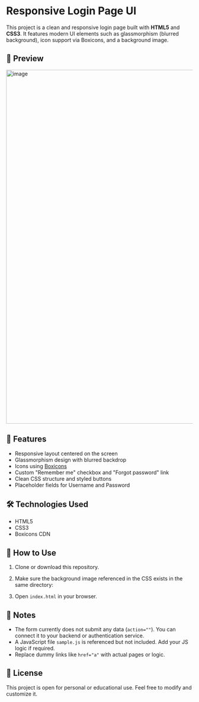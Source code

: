 # Responsive Login Page UI

This project is a clean and responsive login page built with **HTML5** and **CSS3**. It features modern UI elements such as glassmorphism (blurred background), icon support via Boxicons, and a background image.

## 📸 Preview

<img width="1910" height="954" alt="image" src="https://github.com/user-attachments/assets/291c9ca2-742f-486c-b8dd-486908e5a6ed" />


## 🚀 Features

- Responsive layout centered on the screen
- Glassmorphism design with blurred backdrop
- Icons using [Boxicons](https://boxicons.com/)
- Custom "Remember me" checkbox and "Forgot password" link
- Clean CSS structure and styled buttons
- Placeholder fields for Username and Password

## 🛠️ Technologies Used

- HTML5
- CSS3
- Boxicons CDN


## 🔧 How to Use

1. Clone or download this repository.
2. Make sure the background image referenced in the CSS exists in the same directory:
  
3. Open `index.html` in your browser.

## 📌 Notes

- The form currently does not submit any data (`action=""`). You can connect it to your backend or authentication service.
- A JavaScript file `sample.js` is referenced but not included. Add your JS logic if required.
- Replace dummy links like `href="a"` with actual pages or logic.

## 📄 License

This project is open for personal or educational use. Feel free to modify and customize it.

